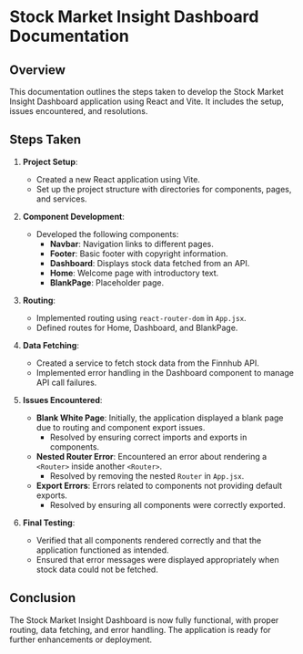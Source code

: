 # Stock Market Insight Dashboard Documentation

## Overview
This documentation outlines the steps taken to develop the Stock Market Insight Dashboard application using React and Vite. It includes the setup, issues encountered, and resolutions.

## Steps Taken

1. **Project Setup**:
   - Created a new React application using Vite.
   - Set up the project structure with directories for components, pages, and services.

2. **Component Development**:
   - Developed the following components:
     - **Navbar**: Navigation links to different pages.
     - **Footer**: Basic footer with copyright information.
     - **Dashboard**: Displays stock data fetched from an API.
     - **Home**: Welcome page with introductory text.
     - **BlankPage**: Placeholder page.

3. **Routing**:
   - Implemented routing using `react-router-dom` in `App.jsx`.
   - Defined routes for Home, Dashboard, and BlankPage.

4. **Data Fetching**:
   - Created a service to fetch stock data from the Finnhub API.
   - Implemented error handling in the Dashboard component to manage API call failures.

5. **Issues Encountered**:
   - **Blank White Page**: Initially, the application displayed a blank page due to routing and component export issues.
     - Resolved by ensuring correct imports and exports in components.
   - **Nested Router Error**: Encountered an error about rendering a `<Router>` inside another `<Router>`.
     - Resolved by removing the nested `Router` in `App.jsx`.
   - **Export Errors**: Errors related to components not providing default exports.
     - Resolved by ensuring all components were correctly exported.

6. **Final Testing**:
   - Verified that all components rendered correctly and that the application functioned as intended.
   - Ensured that error messages were displayed appropriately when stock data could not be fetched.

## Conclusion
The Stock Market Insight Dashboard is now fully functional, with proper routing, data fetching, and error handling. The application is ready for further enhancements or deployment.
